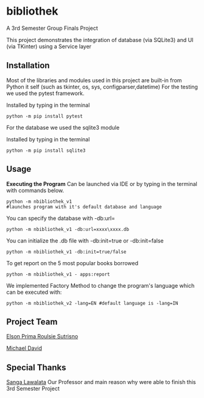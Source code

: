 # bibliothek
A 3rd Semester Group Finals Project

This project demonstrates the integration of database (via SQLite3) and UI (via TKinter) using a Service layer 

## Installation
Most of the libraries and modules used in this project are built-in from Python it self (such as tkinter, os, sys, configparser,datetime)
For the testing we used the pytest framework. 

Installed by typing in the terminal
```
python -m pip install pytest
```
For the database we used the sqlite3 module


Installed by typing in the terminal
```
python -m pip install sqlite3
```
## Usage
 
**Executing the Program**
Can be launched via IDE or by typing in the terminal with commands below.
```
python -m nbibliothek_v1 
#launches program with it's default database and language
```

You can specify the database with -db:url=
```
python -m nbibliothek_v1 -db:url=xxxx\xxxx.db 
```
You can initialize the .db file with -db:init=true or -db:init=false
```
python -m nbibliothek_v1 -db:init=true/false
```
To get report on the 5 most popular books borrowed 
```
python -m nbibliothek_v1 - apps:report
```

We implemented Factory Method to change the program's language which can be executed with:

```
python -m nbibliothek_v2 -lang=EN #default language is -lang=IN
```

## Project Team
[Elson Prima Roulsie Sutrisno](https://github.com/esutrisno94) 

[Michael David](https://github.com/maikdi/)

## Special Thanks
[Sanga Lawalata](https://github.com/slawalata) Our Professor and main reason why were able to finish this 3rd Semester Project

